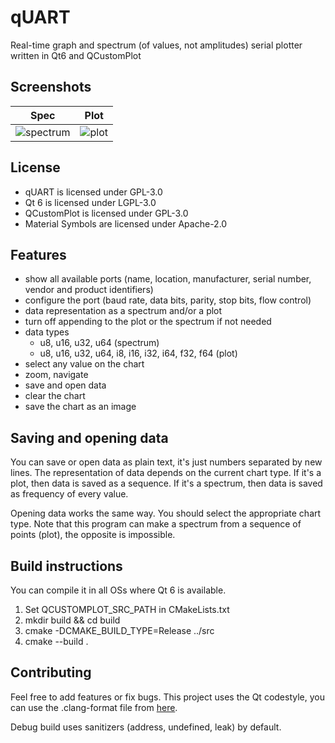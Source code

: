 # qUART
Real-time graph and spectrum (of values, not amplitudes) serial plotter written in Qt6 and QCustomPlot

## Screenshots
| Spec | Plot |
| --- | --- |
| ![spectrum](https://user-images.githubusercontent.com/93074662/227128175-3b0d050d-e497-48b4-816b-6d40170cd95a.png) | ![plot](https://user-images.githubusercontent.com/93074662/227128129-62a5b807-43c7-4190-8b37-0c0be9ab1119.png)

## License
- qUART is licensed under GPL-3.0
- Qt 6 is licensed under LGPL-3.0
- QCustomPlot is licensed under GPL-3.0
- Material Symbols are licensed under Apache-2.0

## Features
- show all available ports (name, location, manufacturer, serial number, vendor and product identifiers)
- configure the port (baud rate, data bits, parity, stop bits, flow control)
- data representation as a spectrum and/or a plot
- turn off appending to the plot or the spectrum if not needed
- data types
    - u8, u16, u32, u64 (spectrum)
    - u8, u16, u32, u64, i8, i16, i32, i64, f32, f64 (plot)
- select any value on the chart
- zoom, navigate
- save and open data
- clear the chart
- save the chart as an image

## Saving and opening data
You can save or open data as plain text, it's just numbers separated by new lines. The representation of data depends on the current chart type. If it's a plot, then data is saved as a sequence. If it's a spectrum, then data is saved as frequency of every value.

Opening data works the same way. You should select the appropriate chart type. Note that this program can make a spectrum from a sequence of points (plot), the opposite is impossible.

## Build instructions
You can compile it in all OSs where Qt 6 is available.
1. Set QCUSTOMPLOT_SRC_PATH in CMakeLists.txt
2. mkdir build && cd build
3. cmake -DCMAKE_BUILD_TYPE=Release ../src
4. cmake --build .

## Contributing
Feel free to add features or fix bugs. This project uses the Qt codestyle, you can use the .clang-format file from [here](https://code.qt.io/cgit/qt/qt5.git/tree/_clang-format).

Debug build uses sanitizers (address, undefined, leak) by default.
